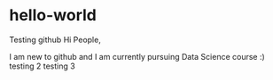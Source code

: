 # hello-world
Testing github
Hi People,

I am new to github and I am currently pursuing Data Science course :)
testing 2
testing 3

